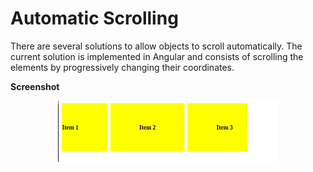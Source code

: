 # Automatic Scrolling

There are several solutions to allow objects to scroll automatically. 
The current solution is implemented in Angular and consists of scrolling the elements by progressively changing their coordinates.

**Screenshot**

<p align="center">
  <img src="https://github.com/lpgtesoftsopensource/angular-auto-scroll/blob/main/auto-scroll.png" width="70%" title="hover text">
</p>

